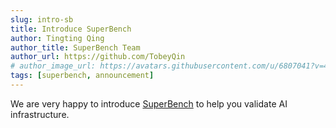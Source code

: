 ```yaml
---
slug: intro-sb
title: Introduce SuperBench
author: Tingting Qing
author_title: SuperBench Team
author_url: https://github.com/TobeyQin
# author_image_url: https://avatars.githubusercontent.com/u/6807041?v=4
tags: [superbench, announcement]
---
```


We are very happy to introduce [SuperBench](https://github.com/microsoft/superbenchmark) to help you validate AI infrastructure.
